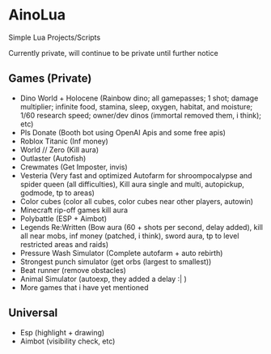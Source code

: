 # AinoLua

Simple Lua Projects/Scripts

Currently private, will continue to be private until further notice

## Games (Private)
* Dino World + Holocene (Rainbow dino; all gamepasses; 1 shot; damage multiplier; infinite food, stamina, sleep, oxygen, habitat, and moisture; 1/60 research speed; owner/dev dinos (immortal removed them, i think); etc)
* Pls Donate (Booth bot using OpenAI Apis and some free apis)
* Roblox Titanic (Inf money)	
* World // Zero (Kill aura)
* Outlaster (Autofish)
* Crewmates (Get Imposter, invis)
* Vesteria (Very fast and optimized Autofarm for shroompocalypse and spider queen (all difficulties), Kill aura single and multi, autopickup, godmode, tp to areas)
* Color cubes (color all cubes, color cubes near other players, autowin)
* Minecraft rip-off games kill aura
* Polybattle (ESP + Aimbot)
* Legends Re:Written (Bow aura (60 + shots per second, delay added), kill all near mobs, inf money (patched, i think), sword aura, tp to level restricted areas and raids)
* Pressure Wash Simulator (Complete autofarm + auto rebirth)
* Strongest punch simulator (get orbs (largest to smallest))
* Beat runner (remove obstacles)
* Animal Simulator (autoexp, they added a delay :| )
* More games that i have yet mentioned

## Universal
* Esp (highlight + drawing)
* Aimbot (visibility check, etc)
